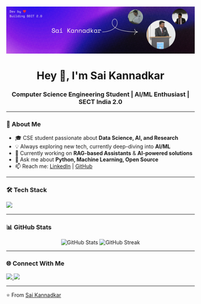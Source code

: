 <!-- Header Image -->
<p align="center">
  <img src="https://github.com/saikannadkar/saikannadkar/blob/main/Header.png" alt="Header Image" />
</p>

<!-- Profile Introduction -->
<h1 align="center">Hey 👋, I'm Sai Kannadkar</h1>
<h3 align="center">Computer Science Engineering Student | AI/ML Enthusiast | SECT India 2.0</h3>

---

### 🚀 About Me
- 🎓 CSE student passionate about **Data Science, AI, and Research**  
- 💡 Always exploring new tech, currently deep-diving into **AI/ML**  
- 🌱 Currently working on **RAG-based Assistants** & **AI-powered solutions**  
- 💬 Ask me about **Python, Machine Learning, Open Source**  
- 📫 Reach me: [LinkedIn](https://linkedin.com/in/saikannadkar) | [GitHub](https://github.com/saikannadkar)

---

### 🛠 Tech Stack
<p>
  <img src="https://skillicons.dev/icons?i=python,java,cpp,html,css,js,react,nodejs,mysql,git,github,linux,react" />
</p>

---

### 📊 GitHub Stats
<p align="center">
  <img src="https://github-readme-stats.vercel.app/api?username=saikannadkar&show_icons=true&theme=radical" alt="GitHub Stats" />
  <img src="https://github-readme-streak-stats.herokuapp.com/?user=saikannadkar&theme=radical" alt="GitHub Streak" />
</p>

---

### 🌐 Connect With Me
<p>
  <a href="https://linkedin.com/in/saikannadkar">
    <img src="https://img.shields.io/badge/LinkedIn-0A66C2?style=flat&logo=linkedin&logoColor=white"/>
  </a>
  
  <a href="https://github.com/saikannadkar">
    <img src="https://img.shields.io/badge/GitHub-181717?style=flat&logo=github&logoColor=white"/>
  </a>
</p>

---

⭐️ From [Sai Kannadkar](https://github.com/saikannadkar)
